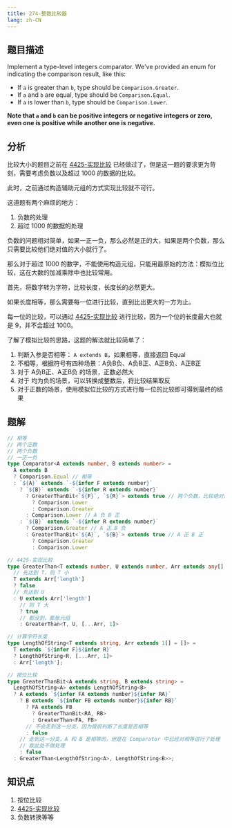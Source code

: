 ```yaml
---
title: 274-整数比较器
lang: zh-CN
---
```


## 题目描述

Implement a type-level integers comparator. We've provided an enum for indicating the comparison result, like this:

- If `a` is greater than `b`, type should be `Comparison.Greater`.
- If `a` and `b` are equal, type should be `Comparison.Equal`.
- If `a` is lower than `b`, type should be `Comparison.Lower`.

**Note that `a` and `b` can be positive integers or negative integers or zero, even one is positive while another one is negative.**

## 分析

比较大小的题目之前在 [4425-实现比较](/medium/4425-实现比较.md) 已经做过了，但是这一题的要求更为苛刻，需要考虑负数以及超过 1000 的数据的比较。

此时，之前通过构造辅助元组的方式实现比较就不可行。

这道题有两个麻烦的地方：

1. 负数的处理
2. 超过 1000 的数据的处理

负数的问题相对简单，如果一正一负，那么必然是正的大，如果是两个负数，那么只需要比较他们绝对值的大小就行了。

那么对于超过 1000 的数字，不能使用构造元组，只能用最原始的方法：模拟位比较，这在大数的加减乘除中也比较常用。

首先，将数字转为字符，比较长度，长度长的必然更大。

如果长度相等，那么需要每一位进行比较，直到比出更大的一方为止。

每一位的比较，可以通过 [4425-实现比较](/medium/4425-实现比较.md) 进行比较，因为一个位的长度最大也就是 9，并不会超过 1000。

了解了模拟比较的思路，这题的解法就比较简单了：

1. 判断入参是否相等： `A extends B`，如果相等，直接返回 Equal
2. 不相等，根据符号有四种场景：A负B负、A负B正、A正B负、A正B正
3. 对于 A负B正、A正B负 的场景，正数必然大
4. 对于 均为负的场景，可以转换成整数后，将比较结果取反
5. 对于正数的场景，使用模拟位比较的方式进行每一位的比较即可得到最终的结果

## 题解

```ts
// 相等
// 两个正数
// 两个负数
// 一正一负
type Comparator<A extends number, B extends number> =
  A extends B
  ? Comparison.Equal // 相等
  : `${A}` extends `-${infer F extends number}`
    ? `${B}` extends `-${infer R extends number}`
      ? GreaterThanBit<`${F}`, `${R}`> extends true // 两个负数，比较绝对值
        ? Comparison.Lower
        : Comparison.Greater
      : Comparison.Lower // A 负 B 正
    : `${B}` extends `-${infer R extends number}`
      ? Comparison.Greater // A 正 B 负
      : GreaterThanBit<`${A}`, `${B}`> extends true // A 正 B 正
        ? Comparison.Greater
        : Comparison.Lower

// 4425-实现比较
type GreaterThan<T extends number, U extends number, Arr extends any[] = []> =
  // 先达到 T，则 T 小
  T extends Arr['length']
  ? false
  // 先达到 U
  : U extends Arr['length']
    // 则 T 大
    ? true
    // 都没到，膨胀元组
    : GreaterThan<T, U, [...Arr, 1]>

// 计算字符长度
type LengthOfString<T extends string, Arr extends 1[] = []> =
  T extends `${infer F}${infer R}`
  ? LengthOfString<R, [...Arr, 1]>
  : Arr['length'];

// 按位比较
type GreaterThanBit<A extends string, B extends string> =
  LengthOfString<A> extends LengthOfString<B>
  ? A extends `${infer FA extends number}${infer RA}`
    ? B extends `${infer FB extends number}${infer RB}`
      ? FA extends FB
        ? GreaterThanBit<RA, RB>
        : GreaterThan<FA, FB>
      // 不会走到这一分支，因为提前判断了长度是否相等
      : false
    // 走到这一分支，A 和 B 是相等的，但是在 Comparator 中已经对相等进行了处理
    // 故此处不做处理
    : false
  : GreaterThan<LengthOfString<A>, LengthOfString<B>>;
```

## 知识点

1. 按位比较
2. [4425-实现比较](/medium/4425-实现比较.md)
3. 负数转换等等